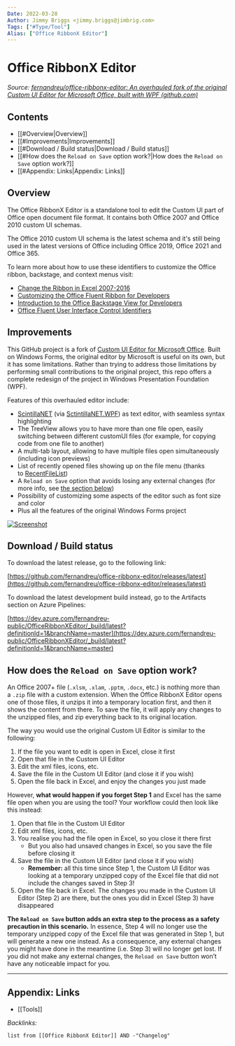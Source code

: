 ```yaml
---
Date: 2022-03-28
Author: Jimmy Briggs <jimmy.briggs@jimbrig.com>
Tags: ["#Type/Tool"]
Alias: ["Office RibbonX Editor"]
---
```


# Office RibbonX Editor

*Source: [fernandreu/office-ribbonx-editor: An overhauled fork of the original Custom UI Editor for Microsoft Office, built with WPF (github.com)](https://github.com/fernandreu/office-ribbonx-editor)*

## Contents

- [[#Overview|Overview]]
- [[#Improvements|Improvements]]
- [[#Download / Build status|Download / Build status]]
- [[#How does the `Reload on Save` option work?|How does the `Reload on Save` option work?]]
- [[#Appendix: Links|Appendix: Links]]


## Overview

The Office RibbonX Editor is a standalone tool to edit the Custom UI part of Office open document file format. It contains both Office 2007 and Office 2010 custom UI schemas.

The Office 2010 custom UI schema is the latest schema and it's still being used in the latest versions of Office including Office 2019, Office 2021 and Office 365.

To learn more about how to use these identifiers to customize the Office ribbon, backstage, and context menus visit:

-   [Change the Ribbon in Excel 2007-2016](https://www.rondebruin.nl/win/s2/win001.htm)
-   [Customizing the Office Fluent Ribbon for Developers](https://msdn.microsoft.com/en-us/library/aa338202(v=office.14).aspx)
-   [Introduction to the Office Backstage View for Developers](https://msdn.microsoft.com/en-us/library/ee691833(office.14).aspx)
-   [Office Fluent User Interface Control Identifiers](https://github.com/OfficeDev/office-fluent-ui-command-identifiers)

## Improvements

This GitHub project is a fork of [Custom UI Editor for Microsoft Office](https://github.com/OfficeDev/office-custom-ui-editor). Built on Windows Forms, the original editor by Microsoft is useful on its own, but it has some limitations. Rather than trying to address those limitations by performing small contributions to the original project, this repo offers a complete redesign of the project in Windows Presentation Foundation (WPF).

Features of this overhauled editor include:

-   [ScintillaNET](https://github.com/jacobslusser/ScintillaNET) (via [SctintillaNET.WPF](https://github.com/Stumpii/ScintillaNET.WPF/tree/master/ScintillaNET.WPF)) as text editor, with seamless syntax highlighting
-   The TreeView allows you to have more than one file open, easily switching between different customUI files (for example, for copying code from one file to another)
-   A multi-tab layout, allowing to have multiple files open simultaneously (including icon previews)
-   List of recently opened files showing up on the file menu (thanks to [RecentFileList](https://www.codeproject.com/Articles/23731/RecentFileList-a-WPF-MRU))
-   A `Reload on Save` option that avoids losing any external changes (for more info, see [the section below](https://github.com/fernandreu/office-ribbonx-editor#how-does-the-reload-on-save-option-work))
-   Possibility of customizing some aspects of the editor such as font size and color
-   Plus all the features of the original Windows Forms project

[![Screenshot](https://github.com/fernandreu/office-ribbonx-editor/raw/master/docs/Screenshot.png)](https://github.com/fernandreu/office-ribbonx-editor/blob/master/docs/Screenshot.png)

## Download / Build status

To download the latest release, go to the following link:

[https://github.com/fernandreu/office-ribbonx-editor/releases/latest](https://github.com/fernandreu/office-ribbonx-editor/releases/latest)

To download the latest development build instead, go to the Artifacts section on Azure Pipelines:

[https://dev.azure.com/fernandreu-public/OfficeRibbonXEditor/_build/latest?definitionId=1&branchName=master](https://dev.azure.com/fernandreu-public/OfficeRibbonXEditor/_build/latest?definitionId=1&branchName=master)

## How does the `Reload on Save` option work?

An Office 2007+ file (`.xlsm`, `.xlam`, `.pptm`, `.docx`, etc.) is nothing more than a `.zip` file with a custom extension. When the Office RibbonX Editor opens one of those files, it unzips it into a temporary location first, and then it shows the content from there. To save the file, it will apply any changes to the unzipped files, and zip everything back to its original location.

The way you would use the original Custom UI Editor is similar to the following:

1.  If the file you want to edit is open in Excel, close it first
2.  Open that file in the Custom UI Editor
3.  Edit the xml files, icons, etc.
4.  Save the file in the Custom UI Editor (and close it if you wish)
5.  Open the file back in Excel, and enjoy the changes you just made

However, **what would happen if you forget Step 1** and Excel has the same file open when you are using the tool? Your workflow could then look like this instead:

1.  Open that file in the Custom UI Editor
2.  Edit xml files, icons, etc.
3.  You realise you had the file open in Excel, so you close it there first
    -   But you also had unsaved changes in Excel, so you save the file before closing it
4.  Save the file in the Custom UI Editor (and close it if you wish)
    -   **Remember:** all this time since Step 1, the Custom UI Editor was looking at a temporary unzipped copy of the Excel file that did not include the changes saved in Step 3!
5.  Open the file back in Excel. The changes you made in the Custom UI Editor (Step 2) are there, but the ones you did in Excel (Step 3) have disappeared

**The `Reload on Save` button adds an extra step to the process as a safety precaution in this scenario.** In essence, Step 4 will no longer use the temporary unzipped copy of the Excel file that was generated in Step 1, but will generate a new one instead. As a consequence, any external changes you might have done in the meantime (i.e. Step 3) will no longer get lost. If you did not make any external changes, the `Reload on Save` button won’t have any noticeable impact for you.

***

## Appendix: Links

- [[Tools]]

*Backlinks:*

```dataview
list from [[Office RibbonX Editor]] AND -"Changelog"
```